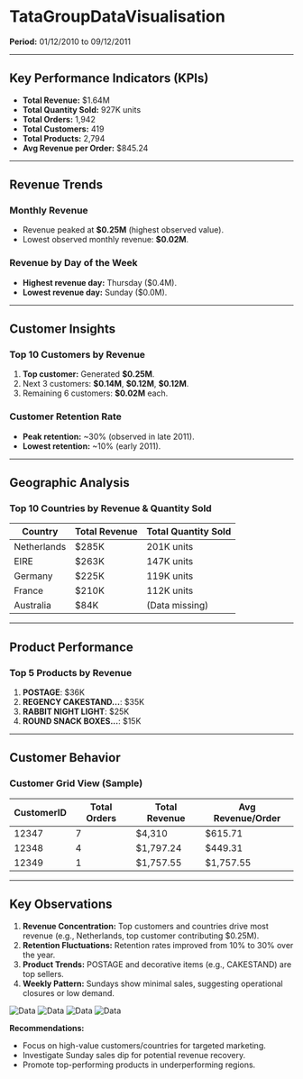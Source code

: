 # TataGroupDataVisualisation

**Period:** 01/12/2010 to 09/12/2011  

---

## Key Performance Indicators (KPIs)  
- **Total Revenue:** \$1.64M  
- **Total Quantity Sold:** 927K units  
- **Total Orders:** 1,942  
- **Total Customers:** 419  
- **Total Products:** 2,794  
- **Avg Revenue per Order:** \$845.24  

---

## Revenue Trends  
### Monthly Revenue  
- Revenue peaked at **\$0.25M** (highest observed value).  
- Lowest observed monthly revenue: **\$0.02M**.  

### Revenue by Day of the Week  
- **Highest revenue day:** Thursday (\$0.4M).  
- **Lowest revenue day:** Sunday (\$0.0M).  

---

## Customer Insights  
### Top 10 Customers by Revenue  
1. **Top customer:** Generated **\$0.25M**.  
2. Next 3 customers: **\$0.14M**, **\$0.12M**, **\$0.12M**.  
3. Remaining 6 customers: **\$0.02M** each.  

### Customer Retention Rate  
- **Peak retention:** ~30% (observed in late 2011).  
- **Lowest retention:** ~10% (early 2011).  

---

## Geographic Analysis  
### Top 10 Countries by Revenue & Quantity Sold  
| **Country**     | **Total Revenue** | **Total Quantity Sold** |  
|----------------|------------------|------------------------|  
| Netherlands   | \$285K           | 201K units             |  
| EIRE         | \$263K           | 147K units             |  
| Germany      | \$225K           | 119K units             |  
| France       | \$210K           | 112K units             |  
| Australia    | \$84K            | (Data missing)         |  

---

## Product Performance  
### Top 5 Products by Revenue  
1. **POSTAGE**: \$36K  
2. **REGENCY CAKESTAND...**: \$35K  
3. **RABBIT NIGHT LIGHT**: \$25K  
4. **ROUND SNACK BOXES...**: \$15K  

---

## Customer Behavior  
### Customer Grid View (Sample)  
| **CustomerID** | **Total Orders** | **Total Revenue** | **Avg Revenue/Order** |  
|---------------|------------------|------------------|----------------------|  
| 12347        | 7                | \$4,310          | \$615.71             |  
| 12348        | 4                | \$1,797.24       | \$449.31             |  
| 12349        | 1                | \$1,757.55       | \$1,757.55           |  

---

## Key Observations  
1. **Revenue Concentration:** Top customers and countries drive most revenue (e.g., Netherlands, top customer contributing \$0.25M).  
2. **Retention Fluctuations:** Retention rates improved from 10% to 30% over the year.  
3. **Product Trends:** POSTAGE and decorative items (e.g., CAKESTAND) are top sellers.  
4. **Weekly Pattern:** Sundays show minimal sales, suggesting operational closures or low demand.  

![Data](File/tata_dashboard.png)
![Data](File/tata_dashboard_2.png)
![Data](File/tata_dashboard_3.png)
![Data](File/tata_dashboard_4.png)

**Recommendations:**  
- Focus on high-value customers/countries for targeted marketing.  
- Investigate Sunday sales dip for potential revenue recovery.  
- Promote top-performing products in underperforming regions.  
